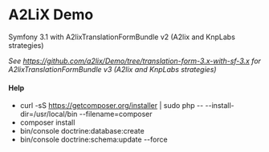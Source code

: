 # A2LiX Demo

Symfony 3.1 with A2lixTranslationFormBundle v2 (A2lix and KnpLabs strategies)

*See https://github.com/a2lix/Demo/tree/translation-form-3.x-with-sf-3.x for A2lixTranslationFormBundle v3 (A2lix and KnpLabs strategies)*


#### Help

- curl -sS https://getcomposer.org/installer | sudo php -- --install-dir=/usr/local/bin --filename=composer
- composer install
- bin/console doctrine:database:create
- bin/console doctrine:schema:update --force
